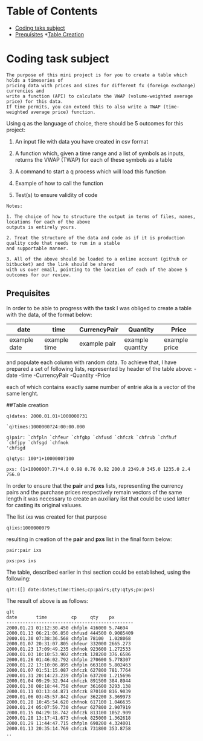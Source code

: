 Table of Contents
=================


  * [Coding taks subject](#coding-task-subject)
  * [Prequisites](#prequisites)
    *[Table Creation](#table-creation)

# Coding task subject <a name="Coding task subject"></a>
```
The purpose of this mini project is for you to create a table which holds a timeseries of 
pricing data with prices and sizes for different fx (foreign exchange) currencies and 
write a function (API) to calculate the VWAP (volume-weighted average price) for this data.
If time permits, you can extend this to also write a TWAP (time-weighted average price) function.
```
 

Using q as the language of choice, there should be 5 outcomes for this project:

 

  1. An input file with data you have created in csv format

  2. A function which, given a time range and a list of symbols as inputs, returns the VWAP (TWAP) for each of these symbols as a table

  3. A command to start a q process which will load this function

  4. Example of how to call the function

  5. Test(s) to ensure validity of code

 
```
Notes:

1. The choice of how to structure the output in terms of files, names, locations for each of the above
outputs is entirely yours.

2. Treat the structure of the data and code as if it is production quality code that needs to run in a stable
and supportable manner.

3. All of the above should be loaded to a online account (github or bitbucket) and the link should be shared
with us over email, pointing to the location of each of the above 5 outcomes for our review.
```
## Prequisites <a name="Prequisites"></a>
In order to be able to progress with the task I was obliged to create a table with the data, of the format below:

| date | time | CurrencyPair | Quantity | Price |
|------|------|--------------|----------|-------|
|example date|example time| example pair| example quantity| example price|

and populate each column with random data. To achieve that, I have prepared a set of following lists, represented by header
of the table above:
  -date
  -time
  -CurrencyPair
  -Quantity
  -Price
  
each of which contains exactly same number of entrie aka is a vector of the same lenght.

##Table creation <a name="Table  creation"></a>

```
q)dates: 2000.01.01+1000000?31
```
```
`q)times:1000000?24:00:00.000
```
```
q)pair: `chfpln `chfeur `chfgbp `chfusd `chfczk `chfrub `chfhuf `chfjpy `chfsgd `chfnok
'chfsgd
```
```
q)qtys: 100*1+1000000?100
```
```
pxs: (1+1000000?.7)*4.0 0.98 0.76 0.92 200.0 2349.0 345.0 1235.0 2.4 756.0
```

In order to ensure that the **pair** and **pxs** lists, representing the currency pairs and the purchase prices 
respectively remain vectors of the same length it was necessary to create an auxiliary list that could be used latter for casting its original valuues. 

The list *ixs* was created for that purpose

```
q)ixs:10000000?9
```

resulting in creation of the **pair** and **pxs** list in the final form below:

```
pair:pair ixs
```
```
pxs:pxs ixs
```

The table, described earlier in thsi section could be established, using the following:

```
q)t:([] date:dates;time:times;cp:pairs;qty:qtys;px:pxs)
```
The result of above is as follows:
```
q)t
date       time         cp     qty    px       
-----------------------------------------------
2000.01.21 01:12:30.450 chfpln 416000 5.74694  
2000.01.13 06:21:06.850 chfusd 444500 0.9085409
2000.01.30 07:38:36.568 chfpln 78100  1.028068 
2000.01.07 20:31:07.805 chfeur 332000 2665.273 
2000.01.23 17:09:49.235 chfnok 923600 1.272533 
2000.01.03 10:10:53.902 chfczk 128200 376.6586 
2000.01.26 01:46:02.792 chfpln 270600 5.778307 
2000.01.22 17:10:06.895 chfpln 663100 5.802463 
2000.01.07 01:51:15.087 chfczk 627800 781.7764 
2000.01.31 20:14:23.239 chfpln 637200 1.215696 
2000.01.04 09:29:32.944 chfczk 891500 384.8944 
2000.01.30 08:18:44.758 chfeur 361600 3293.138 
2000.01.11 03:13:44.871 chfczk 870100 816.9039 
2000.01.06 03:45:57.842 chfeur 362200 3.369973 
2000.01.28 10:45:54.620 chfnok 617100 1.046635 
2000.01.24 05:07:59.730 chfeur 627800 2.907919 
2000.01.15 04:29:18.742 chfczk 813100 1052.909 
2000.01.28 13:17:41.673 chfnok 825000 1.362618 
2000.01.29 11:44:47.715 chfpln 690200 4.324001 
2000.01.13 20:35:14.769 chfczk 731800 353.8758 
..
```
